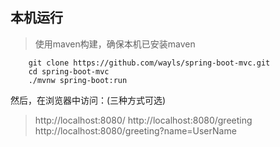 
## 本机运行

> 使用maven构建，确保本机已安装maven

```
	git clone https://github.com/wayls/spring-boot-mvc.git
	cd spring-boot-mvc
	./mvnw spring-boot:run
```

然后，在浏览器中访问：(三种方式可选)
> http://localhost:8080/
> http://localhost:8080/greeting
> http://localhost:8080/greeting?name=UserName